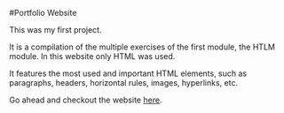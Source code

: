 #Portfolio Website

This was my first project.

It is a compilation of the multiple exercises of the first module, the HTLM module.
In this website only HTML was used.

It features the most used and important HTML elements, such as paragraphs, headers, horizontal rules, images, hyperlinks, etc.

Go ahead and checkout the website [here](https://mariamalvarez.github.io/Web-Development/1%20-%20HTML%20Porfolio%20Project/).
